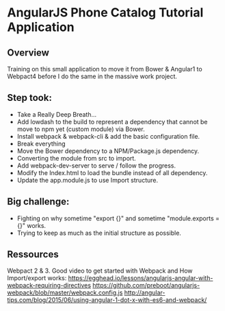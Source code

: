 # AngularJS Phone Catalog Tutorial Application

## Overview
Training on this small application to move it from Bower & Angular1 to Webpact4 before I do the same in the massive work project.

## Step took:
- Take a Really Deep Breath...
- Add lowdash to the build to represent a dependency that cannot be move to npm yet (custom module) via Bower.
- Install webpack & webpack-cli & add the basic configuration file.
- Break everything
- Move the Bower dependency to a NPM/Package.js dependency.
- Converting the module from src to import.
- Add webpack-dev-server to serve / follow the progress.
- Modify the Index.html to load the bundle instead of all dependency.
- Update the app.module.js to use Import structure.

## Big challenge:
- Fighting on why sometime "export {}" and sometime "module.exports = {}" works.
- Trying to keep as much as the initial structure as possible.

## Ressources
Webpact 2 & 3.
Good video to get started with Webpack and How Import/export works: https://egghead.io/lessons/angularjs-angular-with-webpack-requiring-directives
https://github.com/preboot/angularjs-webpack/blob/master/webpack.config.js
http://angular-tips.com/blog/2015/06/using-angular-1-dot-x-with-es6-and-webpack/
